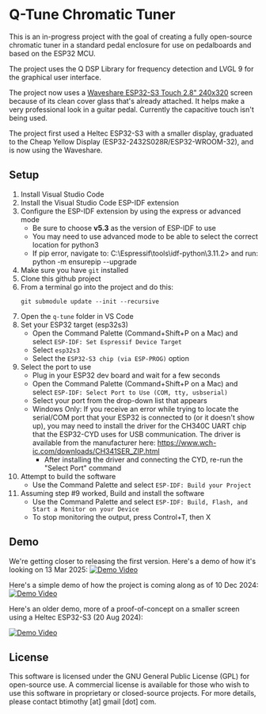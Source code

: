 # Q-Tune Chromatic Tuner
This is an in-progress project with the goal of creating a fully open-source chromatic tuner in a standard pedal enclosure for use on pedalboards and based on the ESP32 MCU.

The project uses the Q DSP Library for frequency detection and LVGL 9 for the graphical user interface.

The project now uses a [Waveshare ESP32-S3 Touch 2.8" 240x320](https://www.waveshare.com/product/mcu-tools/development-boards/esp32/esp32-s3-touch-lcd-2.8.htm?sku=27690) screen because of its clean cover glass that's already attached. It helps make a very professional look in a guitar pedal. Currently the capacitive touch isn't being used.

The project first used a Heltec ESP32-S3 with a smaller display, graduated to the Cheap Yellow Display (ESP32-2432S028R/ESP32-WROOM-32), and is now using the Waveshare.

## Setup

1. Install Visual Studio Code
2. Install the Visual Studio Code ESP-IDF extension
3. Configure the ESP-IDF extension by using the express or advanced mode
    - Be sure to choose **v5.3** as the version of ESP-IDF to use
    - You may need to use advanced mode to be able to select the correct location for python3
    - If pip error, navigate to: C:\Espressif\tools\idf-python\3.11.2> and run: python -m ensurepip --upgrade
4. Make sure you have `git` installed
5. Clone this github project
6. From a terminal go into the project and do this:
    ```
    git submodule update --init --recursive
    ```
7. Open the `q-tune` folder in VS Code
8. Set your ESP32 target (esp32s3)
    - Open the Command Palette (Command+Shift+P on a Mac) and select `ESP-IDF: Set Espressif Device Target`
    - Select `esp32s3`
    - Select the `ESP32-S3 chip (via ESP-PROG)` option
9. Select the port to use
    - Plug in your ESP32 dev board and wait for a few seconds
    - Open the Command Palette (Command+Shift+P on a Mac) and select `ESP-IDF: Select Port to Use (COM, tty, usbserial)`
    - Select your port from the drop-down list that appears
    - Windows Only: If you receive an error while trying to locate the serial/COM port that your ESP32 is connected to (or it doesn't show up), you may need to install the driver for the CH340C UART chip that the ESP32-CYD uses for USB communication. The driver is available from the manufacturer here: https://www.wch-ic.com/downloads/CH341SER_ZIP.html
        - After installing the driver and connecting the CYD, re-run the "Select Port" command
10. Attempt to build the software
    - Use the Command Palette and select `ESP-IDF: Build your Project`
11. Assuming step #9 worked, Build and install the software
    - Use the Command Palette and select `ESP-IDF: Build, Flash, and Start a Monitor on your Device`
    - To stop monitoring the output, press Control+T, then X

## Demo

We're getting closer to releasing the first version. Here's a demo of how it's looking on 13 Mar 2025:
[![Demo Video](https://img.youtube.com/vi/pk4hbDYdYKE/0.jpg)](https://youtube.com/live/pk4hbDYdYKE)

Here's a simple demo of how the project is coming along as of 10 Dec 2024:
[![Demo Video](https://img.youtube.com/vi/im-Qe8d9LSk/0.jpg)](https://youtu.be/im-Qe8d9LSk)

Here's an older demo, more of a proof-of-concept on a smaller screen using a Heltec ESP32-S3 (20 Aug 2024):

[![Demo Video](https://img.youtube.com/vi/XWTicIlTI_k/0.jpg)](https://youtu.be/XWTicIlTI_k)

## License

This software is licensed under the GNU General Public License (GPL) for open-source use. A commercial license is available for those who wish to use this software in proprietary or closed-source projects. For more details, please contact btimothy [at] gmail [dot] com.